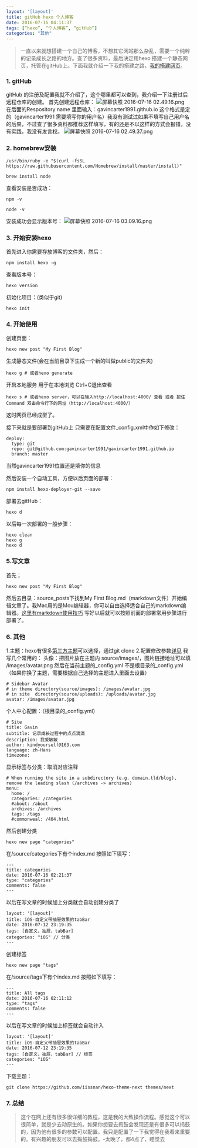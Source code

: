 ```yaml
---
layout: '[layout]'
title: gitHub hexo 个人博客
date: 2016-07-16 04:11:37
tags: [“hexo”, “个人博客”, “gitHub”]
categories: "其他"
---
```


> 一直以来就想搭建一个自己的博客，不想其它网站那么杂乱，需要一个纯粹的记录成长之路的地方。查了很多资料，最后决定用hexo 搭建一个静态网页，托管在gitHub上。下面我就介绍一下我的搭建之路，[我的搭建网页](https://gavincarter1991.github.io/)。

### 1. gitHub
gitHub 的注册及配置我就不介绍了，这个哪里都可以查到，我介绍一下注册过后远程仓库的创建。
首先创建远程仓库：
![屏幕快照 2016-07-16 02.49.16.png](https://i-blog.csdnimg.cn/blog_migrate/ea1e5de3d83fcb9ca8c0eb0e11086ab3.webp?x-image-process=image/format,png)
在后面的Respository name 里面输入：gavincarter1991.github.io 这个格式是定的（gavincarter1991 需要填写你的用户名）我没有测试过如果不填写自己用户名的后果，不过查了很多资料都推荐这样填写，有的还是不以这样的方式会报错，没有实践，我没有发言权。
![屏幕快照 2016-07-16 02.49.37.png](https://i-blog.csdnimg.cn/blog_migrate/c44f6c8a7f4544c550f966f205dd7848.webp?x-image-process=image/format,png)

### 2. homebrew安装

```
/usr/bin/ruby -e "$(curl -fsSL https://raw.githubusercontent.com/Homebrew/install/master/install)"

```

```
brew install node
```
查看安装是否成功：

```
npm -v

```

```
node -v

```
安装成功会显示版本号：
![屏幕快照 2016-07-16 03.09.16.png](https://i-blog.csdnimg.cn/blog_migrate/257560df666479d7a2171dd37c11a68b.webp?x-image-process=image/format,png)

### 3. 开始安装hexo
首先进入你需要存放博客的文件夹，然后：

```
npm install hexo -g
```

查看版本号：

```
hexo version
```
初始化项目：(类似于git)

```
hexo init
```

### 4. 开始使用
创建页面：

```
hexo new post "My First Blog"
```
生成静态文件(会在当前目录下生成一个新的叫做public的文件夹)

```
hexo g # 或者hexo generate
```
开启本地服务 用于在本地浏览 Ctrl+C退出查看

```
hexo s # 或者hexo server，可以在输入http://localhost:4000/ 查看 或者 按住Command 双击命令行下的网址（http://localhost:4000/）
```
这时网页已经成型了。

接下来就是要部署到gitHub上 只需要在配置文件_config.xml中作如下修改：

```
deploy:
  type: git
  repo: git@github.com:gavincarter1991/gavincarter1991.github.io
  branch: master
```
当然gavincarter1991位置还是填你的信息

然后安装一个自动工具，方便以后页面的部署：

```
npm install hexo-deployer-git --save
```
部署去gitHub：

```
hexo d
```
以后每一次部署的一般步骤：

```
hexo clean
hexo g
hexo d
```
### 5.写文章
首先；

```
hexo new post "My First Blog"
```
然后去目录：source\_posts下找到My First Blog.md（markdown文件）开始编辑文章了。我Mac用的是Mou编辑器，你可以自由选择适合自己的markdown编辑器。[这里有markdown使用技巧](https://wizardforcel.gitbooks.io/markdown-simple-world/content/0.html)
写好以后就可以按照前面的部署常用步骤进行部署了。
### 6. 其他
1.主题：hexo有很多[第三方主题](https://github.com/hexojs/hexo/wiki/Themes)可以选择，通过git clone
2.配置修改参数[详见](http://div.io/topic/1691) 我写几个常用的：
头像：把图片放在主题内 source/images/，图片链接地址可以填 /images/avatar.png  然后在当前主题的_config.yml 不是根目录的_config.yml（如果你换了主题，需要根据自己选择的主题进入里面去设置）

```
# Sidebar Avatar
# in theme directory(source/images): /images/avatar.jpg
# in site  directory(source/uploads): /uploads/avatar.jpg
avatar: /images/avatar.jpg
```
个人中心配置：（根目录的_config.yml）

```
# Site
title: Gavin
subtitle: 记录成长过程中的点点滴滴
description: 我爱敏敏
author: kindyourself@163.com
language: zh-Hans
timezone:
```
显示标签与分类：取消对应注释

```
# When running the site in a subdirectory (e.g. domain.tld/blog), remove the leading slash (/archives -> archives)
menu:
  home: /
  categories: /categories
  #about: /about
  archives: /archives
  tags: /tags
  #commonweal: /404.html
```
然后创建分类

```
hexo new page "categories"
```
在/source/categories下有个index.md 按照如下填写：

```
---
title: categories
date: 2016-07-16 02:21:37
type: "categories"
comments: false
---
```

以后在写文章的时候加上分类就会自动创建分类了

```
layout: '[layout]'
title: iOS-自定义带抽屉效果的tabBar
date: 2016-07-12 23:19:35
tags: [自定义，抽屉，tabBar]
categories: "iOS" // 分类
---
```

创建标签

```
hexo new page "tags"
```
在/source/tags下有个index.md 按照如下填写：

```
---
title: All tags
date: 2016-07-16 02:11:12
type: "tags"
comments: false
---
```
以后在写文章的时候加上标签就会自动计入

```
layout: '[layout]'
title: iOS-自定义带抽屉效果的tabBar
date: 2016-07-12 23:19:35
tags: [自定义，抽屉，tabBar] // 标签
categories: "iOS"
---
```
下载主题：

```
git clone https://github.com/iissnan/hexo-theme-next themes/next
```

### 7. 总结
> 这个在网上还有很多很详细的教程，这是我的大致操作流程。感觉这个可以很简单，就是少去动原生的。如果你想要去捣鼓会发现还是有很多可以捣鼓的，因为他有很多的参数可以配置。我只是配置了一下我觉得在我看来重要的。有兴趣的朋友可以去捣鼓捣鼓。-太晚了，都4点了，睡觉去
